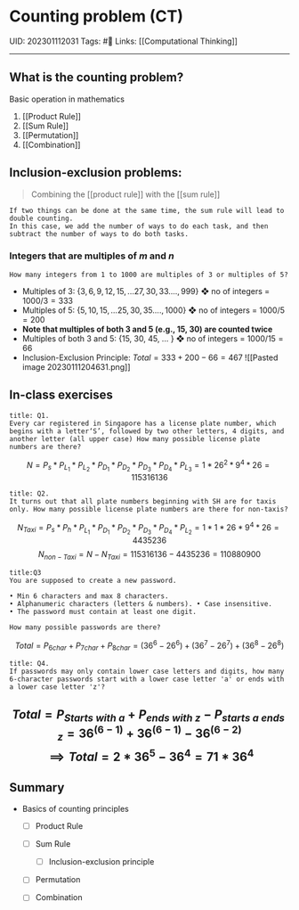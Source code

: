# Counting problem (CT)
UID: 202301112031
Tags: #🌲 
Links: [[Computational Thinking]]

----
## What is the counting problem?
Basic operation in mathematics
1.  [[Product Rule]]
2.  [[Sum Rule]]
3. [[Permutation]] 
4. [[Combination]]


## Inclusion-exclusion problems:
> 
> Combining the [[product rule]] with the [[sum rule]]
> 

```ad-tip
If two things can be done at the same time, the sum rule will lead to double counting.  
In this case, we add the number of ways to do each task, and then subtract the number of ways to do both tasks.
```

### Integers that are multiples of $m$ and $n$
```ad-example
How many integers from 1 to 1000 are multiples of 3 or multiples of 5?
```
- Multiples of 3: {$3, 6, 9, 12, 15, ... 27, 30, 33...., 999$} 
	❖ no of integers = $1000/3 = 333$
- Multiples of 5: {$5, 10, 15, ...25, 30, 35...., 1000$} 
	❖ no of integers = $1000/5 = 200$
- **Note that multiples of both 3 and 5 (e.g., 15, 30) are counted twice**
- Multiples of both 3 and 5: {15, 30, 45, ... } 
	❖ no of integers = $1000/15 = 66$
- Inclusion-Exclusion Principle: $Total = 333 + 200 - 66 = 467$
![[Pasted image 20230111204631.png]]

## In-class exercises
```ad-question
title: Q1.  
Every car registered in Singapore has a license plate number, which begins with a letter‘S’, followed by two other letters, 4 digits, and another letter (all upper case) How many possible license plate numbers are there?
```
$$N=P_s*P_{L_1}*P_{L_2}*P_{D_1}*P_{D_2}*P_{D_3}*P_{D_4}*P_{L_3}=1*26^2*9^4*26=115316136$$
```ad-question
title: Q2.  
It turns out that all plate numbers beginning with SH are for taxis only. How many possible license plate numbers are there for non-taxis?
```
$$N_{Taxi}=P_s*P_h*P_{L_1}*P_{D_1}*P_{D_2}*P_{D_3}*P_{D_4}*P_{L_2}=1*1*26*9^4*26=4435236$$
$$N_{non-Taxi}=N-N_{Taxi}=115316136-4435236=110880900$$
```ad-question
title:Q3
You are supposed to create a new password.

• Min 6 characters and max 8 characters.  
• Alphanumeric characters (letters & numbers). • Case insensitive.  
• The password must contain at least one digit.

How many possible passwords are there?
```
$$Total=P_{6char}+P_{7char}+P_{8char}=(36^6-26^6)+(36^7-26^7)+(36^8-26^8)$$

```ad-question
title: Q4.
If passwords may only contain lower case letters and digits, how many 6-character passwords start with a lower case letter 'a' or ends with a lower case letter 'z'?
```
$$Total=P_{Starts\;with\;a}+P_{ends\;with\;z}-P_{starts\;a\;ends\;z}=36^{(6-1)}+36^{(6-1)}-36^{(6-2)}$$
$$\implies Total=2*36^5-36^4=71*36^4$$
----
## Summary
- Basics of counting principles
	- [ ] Product Rule
	- [ ] Sum Rule
		- [ ] Inclusion-exclusion principle
	- [ ] Permutation
	- [ ] Combination

